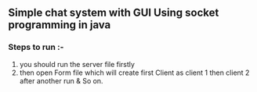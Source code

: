 ## Simple chat system with GUI Using socket programming in java


### Steps to run :-
1. you should run the server file firstly
2. then open Form file which will create first Client as client 1 then client 2 after another run & So on.
